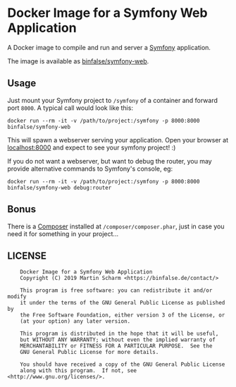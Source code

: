 # Docker Image for a Symfony Web Application
A Docker image to compile and run and server a [Symfony](https://symfony.com) application.

The image is available as [binfalse/symfony-web](https://hub.docker.com/r/binfalse/symfony-web).

## Usage

Just mount your Symfony project to `/symfony` of a container and forward port `8000`.
A typical call would look like this:

    docker run --rm -it -v /path/to/project:/symfony -p 8000:8000 binfalse/symfony-web

This will spawn a webserver serving your application.
Open your browser at [localhost:8000](http://localhost:8000) and expect to see your symfony project! :)

If you do not want a webserver, but want to debug the router, you may provide alternative commands to Symfony's console, eg:

    docker run --rm -it -v /path/to/project:/symfony -p 8000:8000 binfalse/symfony-web debug:router


## Bonus

There is a [Composer](https://getcomposer.org/) installed at `/composer/composer.phar`, just in case you need it for something in your project...



## LICENSE

        Docker Image for a Symfony Web Application
        Copyright (C) 2019 Martin Scharm <https://binfalse.de/contact/>

        This program is free software: you can redistribute it and/or modify
        it under the terms of the GNU General Public License as published by
        the Free Software Foundation, either version 3 of the License, or
        (at your option) any later version.

        This program is distributed in the hope that it will be useful,
        but WITHOUT ANY WARRANTY; without even the implied warranty of
        MERCHANTABILITY or FITNESS FOR A PARTICULAR PURPOSE.  See the
        GNU General Public License for more details.

        You should have received a copy of the GNU General Public License
        along with this program.  If not, see <http://www.gnu.org/licenses/>.

